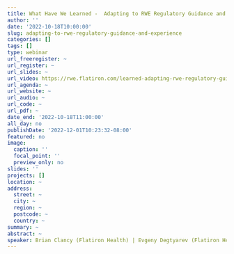 ```yaml
---
title: What Have We Learned -  Adapting to RWE Regulatory Guidance and Experience
author: ''
date: '2022-10-18T10:00:00'
slug: adapting-to-rwe-regulatory-guidance-and-experience
categories: []
tags: []
type: webinar
url_freeregister: ~
url_register: ~
url_slides: ~
url_video: https://rwe.flatiron.com/learned-adapting-rwe-regulatory-guidance-experience
url_agenda: ~
url_website: ~
url_audio: ~
url_code: ~
url_pdf: ~
date_end: '2022-10-18T11:00:00'
all_day: no
publishDate: '2022-12-01T10:23:32-08:00'
featured: no
image:
  caption: ''
  focal_point: ''
  preview_only: no
slides: ''
projects: []
location: ~
address:
  street: ~
  city: ~
  region: ~
  postcode: ~
  country: ~
summary: ~
abstract: ~
speaker: Brian Clancy (Flatiron Health) | Evgeny Degtyarev (Flatiron Health) | Lynn Howie (Flatiron Health) | Jillian Motyl Rockland (Flatiron Health)
---
```


<!--more-->
